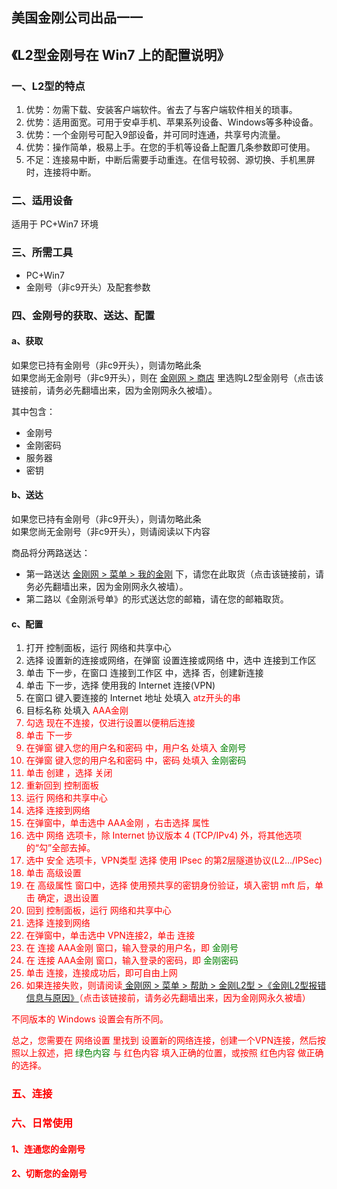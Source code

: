 ## 美国金刚公司出品一一

## 《L2型金刚号在 Win7 上的配置说明》
### 一、L2型的特点

1. 优势：勿需下载、安装客户端软件。省去了与客户端软件相关的琐事。
2. 优势：适用面宽。可用于安卓手机、苹果系列设备、Windows等多种设备。
3. 优势：一个金刚号可配入9部设备，并可同时连通，共享号内流量。
4. 优势：操作简单，极易上手。在您的手机等设备上配置几条参数即可使用。
4. 不足：连接易中断，中断后需要手动重连。在信号较弱、源切换、手机黑屏时，连接将中断。


### 二、适用设备
适用于 PC+Win7 环境

### 三、所需工具
- PC+Win7
- 金刚号（非c9开头）及配套参数



### 四、金刚号的获取、送达、配置
#### a、获取

如果您已持有金刚号（非c9开头），则请勿略此条<br>
如果您尚无金刚号（非c9开头），则在 [金刚网 > 商店](https://www.atozitpro.net/zh/shop/) 里选购L2型金刚号（点击该链接前，请务必先翻墙出来，因为金刚网永久被墙）。 

其中包含：<br>
- 金刚号<br>
- 金刚密码<br>
- 服务器<br>
- 密钥<br>



#### b、送达

如果您已持有金刚号（非c9开头），则请勿略此条<br>
如果您尚无金刚号（非c9开头），则请阅读以下内容<br>

商品将分两路送达：
- 第一路送达 [金刚网 > 菜单 > 我的金刚](https://www.atozitpro.net/zh/my-account/) 下，请您在此取货（点击该链接前，请务必先翻墙出来，因为金刚网永久被墙）。
- 第二路以《金刚派号单》的形式送达您的邮箱，请在您的邮箱取货。

#### c、配置

1. 打开 控制面板，运行 网络和共享中心
2. 选择 设置新的连接或网络，在弹窗 设置连接或网络 中，选中 连接到工作区
3. 单击 下一步，在窗口 连接到工作区 中，选择 否，创建新连接
4. 单击 下一步，选择 使用我的 Internet 连接(VPN)
5. 在窗口 键入要连接的 Internet 地址 处填入<font color="Red"> atz开头的串 </font> 
6. 目标名称 处填入<font color="Red"> AAA金刚
7. 勾选 现在不连接，仅进行设置以便稍后连接
8. 单击 下一步
9. 在弹窗 键入您的用户名和密码 中，用户名 处填入<font color="Green"> 金刚号 </font> 
10. 在弹窗 键入您的用户名和密码 中，密码 处填入<font color="Green"> 金刚密码 </font> 
11. 单击 创建 ，选择 关闭
12. 重新回到 控制面板
13. 运行 网络和共享中心
14. 选择 连接到网络
15. 在弹窗中，单击选中<font color="Red"> AAA金刚 </font> ，右击选择 属性
16. 选中 网络 选项卡，除 Internet 协议版本 4 (TCP/IPv4) 外，将其他选项的“勾”全部去掉。
17. 选中 安全 选项卡，VPN类型 选择<font color="Red"> 使用 IPsec 的第2层隧道协议(L2…/IPSec) </font> 
18. 单击 高级设置
19. 在 高级属性 窗口中，选择 使用预共享的密钥身份验证，填入密钥<font color="Red"> mft </font> 后，单击 确定，退出设置
20. 回到 控制面板，运行 网络和共享中心
21. 选择 连接到网络
22. 在弹窗中，单击选中 VPN连接2，单击 连接
23. 在 连接 AAA金刚 窗口，输入登录的用户名，即<font color="Green"> 金刚号 </font> 
24. 在 连接 AAA金刚 窗口，输入登录的密码，即<font color="Green"> 金刚密码 </font> 
25. 单击 连接，连接成功后，即可自由上网
26. 如果连接失败，则请阅读[ 金刚网 > 菜单 > 帮助 > 金刚L2型 >《金刚L2型报错信息与原因》](https://www.atozitpro.net/zh/%e9%87%91%e5%88%9al2%e5%9e%8b%e6%8a%a5%e9%94%99%e4%bf%a1%e6%81%af%e4%b8%8e%e5%8e%9f%e5%9b%a0/)（点击该链接前，请务必先翻墙出来，因为金刚网永久被墙）

不同版本的 Windows 设置会有所不同。

总之，您需要在 网络设置 里找到 设置新的网络连接，创建一个VPN连接，然后按照以上叙述，把<font color="Green"> 绿色内容 </font>与<font color="Red"> 红色内容 </font>填入正确的位置，或按照 <font color="Red"> 红色内容 </font>做正确的选择。

### 五、连接



### 六、日常使用

#### 1、连通您的金刚号



#### 2、切断您的金刚号

